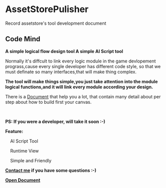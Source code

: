 # AssetStorePulisher
Record assetstore's tool development document


## Code Mind

<strong>A simple logical flow design tool
A simple AI Script tool</strong>

<p>Normally it's diffcult to link every logic module in the game devlopement prograss,cause every single developer has different code style,
    so that we must definate so many interfaces,that will make thing complex.</p>

<strong>The tool will make things simple,you just take attention into the module logical functions,and it will link every module according your design.</strong>

<p>There is a <a href="https://github.com/abcwangxiaoqi/AssetStorePulisher/blob/master/ScriptNodeFlow/README.md">Document</a> that help you a lot, that contain many detail about per step about how to build first your canvas.</p>

<br/>

<strong>PS: If you were a developer, will take it soon :-)</strong>

<strong>Feature: </strong>
<p>&nbsp;&nbsp;&nbsp;&nbsp;AI Script Tool</p>
<p>&nbsp;&nbsp;&nbsp;&nbsp;Runtime View</p>
<p>&nbsp;&nbsp;&nbsp;&nbsp;Simple and Friendly</p>


<strong> <a href="mailto:frank.wangqi@foxmail.com">Contact me</a> if you have some questions :-)</strong>

**[Open Document](CodeMind/README.md)**